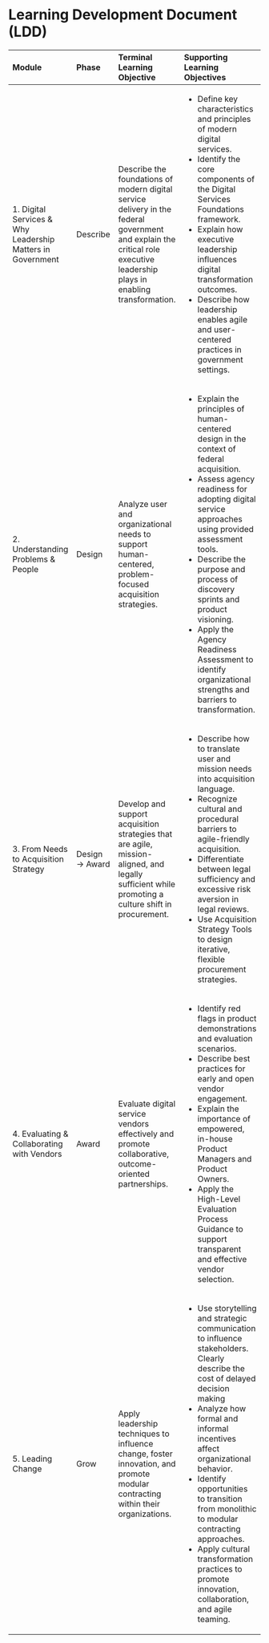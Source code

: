 # Learning Development Document (LDD)

| Module | Phase | Terminal Learning Objective | Supporting Learning Objectives |
| :---- | :---- | :---- | :---- |
| 1. Digital Services & Why Leadership Matters in Government | Describe | Describe the foundations of modern digital service delivery in the federal government and explain the critical role executive leadership plays in enabling transformation. | <ul><li>Define key characteristics and principles of modern digital services.</li><li>Identify the core components of the Digital Services Foundations framework.</li><li>Explain how executive leadership influences digital transformation outcomes.</li><li>Describe how leadership enables agile and user-centered practices in government settings.</li></ul> |
| 2. Understanding Problems & People | Design | Analyze user and organizational needs to support human-centered, problem-focused acquisition strategies. | <ul><li>Explain the principles of human-centered design in the context of federal acquisition.</li><li>Assess agency readiness for adopting digital service approaches using provided assessment tools.</li><li>Describe the purpose and process of discovery sprints and product visioning.</li><li>Apply the Agency Readiness Assessment to identify organizational strengths and barriers to transformation.</li></ul> |
| 3. From Needs to Acquisition Strategy | Design → Award | Develop and support acquisition strategies that are agile, mission-aligned, and legally sufficient while promoting a culture shift in procurement. | <ul><li>Describe how to translate user and mission needs into acquisition language.</li><li>Recognize cultural and procedural barriers to agile-friendly acquisition.</li><li>Differentiate between legal sufficiency and excessive risk aversion in legal reviews.</li><li> Use Acquisition Strategy Tools to design iterative, flexible procurement strategies.</li></ul> |
| 4. Evaluating & Collaborating with Vendors | Award | Evaluate digital service vendors effectively and promote collaborative, outcome-oriented partnerships. | <ul><li>Identify red flags in product demonstrations and evaluation scenarios.</li><li>Describe best practices for early and open vendor engagement.</li><li>Explain the importance of empowered, in-house Product Managers and Product Owners.</li><li>Apply the High-Level Evaluation Process Guidance to support transparent and effective vendor selection.</li></ul> |
| 5. Leading Change | Grow | Apply leadership techniques to influence change, foster innovation, and promote modular contracting within their organizations. | <ul><li>Use storytelling and strategic communication to influence stakeholders.  Clearly describe the cost of delayed decision making</li><li>Analyze how formal and informal incentives affect organizational behavior.</li><li>Identify opportunities to transition from monolithic to modular contracting approaches.</li><li>Apply cultural transformation practices to promote innovation, collaboration, and agile teaming.</li></ul> |
